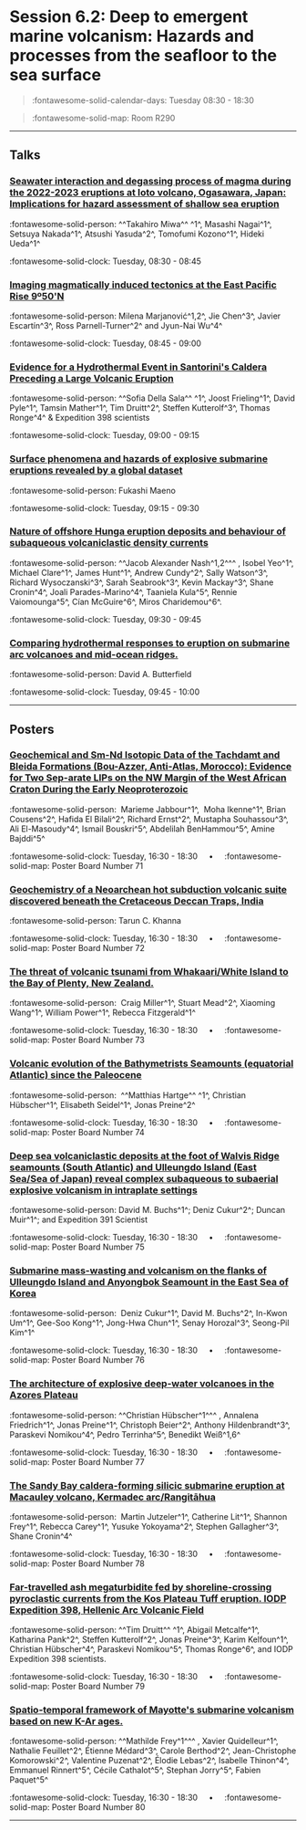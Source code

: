 # Session 6.2: Deep to emergent marine volcanism: Hazards and processes from the seafloor to the sea surface

> :fontawesome-solid-calendar-days: Tuesday 08:30 - 18:30

> :fontawesome-solid-map: Room R290

---

## Talks

### [Seawater interaction and degassing process of magma during the 2022-2023 eruptions at Ioto volcano, Ogasawara, Japan: Implications for hazard assessment of shallow sea eruption](../blog/posts/6-2-1.md)
:fontawesome-solid-person: ^^Takahiro Miwa^^ ^1^, Masashi Nagai^1^, Setsuya Nakada^1^, Atsushi Yasuda^2^, Tomofumi Kozono^1^, Hideki Ueda^1^

:fontawesome-solid-clock: Tuesday, 08:30 - 08:45

### [Imaging magmatically induced tectonics at the East Pacific Rise 9º50'N](../blog/posts/6-2-2.md)
:fontawesome-solid-person: Milena Marjanović^1,2^, Jie Chen^3^, Javier Escartín^3^, Ross Parnell-Turner^2^ and Jyun-Nai Wu^4^

:fontawesome-solid-clock: Tuesday, 08:45 - 09:00

### [Evidence for a Hydrothermal Event in Santorini's Caldera Preceding a Large Volcanic Eruption](../blog/posts/6-2-3.md)
:fontawesome-solid-person: ^^Sofia Della Sala^^ ^1^, Joost Frieling^1^, David Pyle^1^, Tamsin Mather^1^, Tim Druitt^2^, Steffen Kutterolf^3^, Thomas Ronge^4^ & Expedition 398 scientists

:fontawesome-solid-clock: Tuesday, 09:00 - 09:15

### [Surface phenomena and hazards of explosive submarine eruptions revealed by a global dataset](../blog/posts/6-2-4.md)
:fontawesome-solid-person: Fukashi Maeno

:fontawesome-solid-clock: Tuesday, 09:15 - 09:30

### [Nature of offshore Hunga eruption deposits and behaviour of subaqueous volcaniclastic density currents](../blog/posts/6-2-5.md)
:fontawesome-solid-person: ^^Jacob Alexander Nash^1,2^^^ , Isobel Yeo^1^, Michael Clare^1^, James Hunt^1^, Andrew Cundy^2^, Sally Watson^3^, Richard Wysoczanski^3^, Sarah Seabrook^3^, Kevin Mackay^3^, Shane Cronin^4^, Joali Parades-Marino^4^, Taaniela Kula^5^, Rennie Vaiomounga^5^, Cían McGuire^6^, Miros Charidemou^6^. 

:fontawesome-solid-clock: Tuesday, 09:30 - 09:45

### [Comparing hydrothermal responses to eruption on submarine arc volcanoes and mid-ocean ridges.](../blog/posts/6-2-6.md)
:fontawesome-solid-person: David A. Butterfield

:fontawesome-solid-clock: Tuesday, 09:45 - 10:00

---

## Posters

### [Geochemical and Sm-Nd Isotopic Data of the Tachdamt and Bleida Formations (Bou-Azzer, Anti-Atlas, Morocco): Evidence for Two Sep-arate LIPs on the NW Margin of the West African Craton During the Early Neoproterozoic](../blog/posts/6-2-7.md)
:fontawesome-solid-person:  Marieme Jabbour^1^,  Moha Ikenne^1^, Brian Cousens^2^, Hafida El Bilali^2^, Richard Ernst^2^, Mustapha Souhassou^3^, Ali El-Masoudy^4^, Ismail Bouskri^5^, Abdelilah BenHammou^5^, Amine Bajddi^5^

:fontawesome-solid-clock: Tuesday, 16:30 - 18:30  &nbsp; &nbsp; • &nbsp; &nbsp; :fontawesome-solid-map: Poster Board Number 71

### [Geochemistry of a Neoarchean hot subduction volcanic suite discovered beneath the Cretaceous Deccan Traps, India](../blog/posts/6-2-8.md)
:fontawesome-solid-person: Tarun C. Khanna

:fontawesome-solid-clock: Tuesday, 16:30 - 18:30  &nbsp; &nbsp; • &nbsp; &nbsp; :fontawesome-solid-map: Poster Board Number 72

### [The threat of volcanic tsunami from Whakaari/White Island to the Bay of Plenty, New Zealand.](../blog/posts/6-2-9.md)
:fontawesome-solid-person:  Craig Miller^1^, Stuart Mead^2^, Xiaoming Wang^1^, William Power^1^, Rebecca Fitzgerald^1^

:fontawesome-solid-clock: Tuesday, 16:30 - 18:30  &nbsp; &nbsp; • &nbsp; &nbsp; :fontawesome-solid-map: Poster Board Number 73

### [Volcanic evolution of the Bathymetrists Seamounts (equatorial Atlantic) since the Paleocene](../blog/posts/6-2-10.md)
:fontawesome-solid-person:  ^^Matthias Hartge^^ ^1^, Christian Hübscher^1^, Elisabeth Seidel^1^, Jonas Preine^2^ 

:fontawesome-solid-clock: Tuesday, 16:30 - 18:30  &nbsp; &nbsp; • &nbsp; &nbsp; :fontawesome-solid-map: Poster Board Number 74

### [Deep sea volcaniclastic deposits at the foot of Walvis Ridge seamounts (South Atlantic) and Ulleungdo Island (East Sea/Sea of Japan) reveal complex subaqueous to subaerial explosive volcanism in intraplate settings](../blog/posts/6-2-11.md)
:fontawesome-solid-person: David M. Buchs^1^; Deniz Cukur^2^; Duncan Muir^1^; and Expedition 391 Scientist

:fontawesome-solid-clock: Tuesday, 16:30 - 18:30  &nbsp; &nbsp; • &nbsp; &nbsp; :fontawesome-solid-map: Poster Board Number 75

### [Submarine mass-wasting and volcanism on the flanks of Ulleungdo Island and Anyongbok Seamount in the East Sea of Korea](../blog/posts/6-2-12.md)
:fontawesome-solid-person:  Deniz Cukur^1^, David M. Buchs^2^, In-Kwon Um^1^, Gee-Soo Kong^1^, Jong-Hwa Chun^1^, Senay Horozal^3^, Seong-Pil Kim^1^ 

:fontawesome-solid-clock: Tuesday, 16:30 - 18:30  &nbsp; &nbsp; • &nbsp; &nbsp; :fontawesome-solid-map: Poster Board Number 76

### [The architecture of explosive deep-water volcanoes in the Azores Plateau](../blog/posts/6-2-13.md)
:fontawesome-solid-person: ^^Christian Hübscher^1^^^ , Annalena Friedrich^1^, Jonas Preine^1^, Christoph Beier^2^, Anthony Hildenbrandt^3^, Paraskevi Nomikou^4^, Pedro Terrinha^5^, Benedikt Weiß^1,6^

:fontawesome-solid-clock: Tuesday, 16:30 - 18:30  &nbsp; &nbsp; • &nbsp; &nbsp; :fontawesome-solid-map: Poster Board Number 77

### [The Sandy Bay caldera-forming silicic submarine eruption at Macauley volcano, Kermadec arc/Rangitāhua](../blog/posts/6-2-14.md)
:fontawesome-solid-person:  Martin Jutzeler^1^, Catherine Lit^1^, Shannon Frey^1^, Rebecca Carey^1^, Yusuke Yokoyama^2^, Stephen Gallagher^3^, Shane Cronin^4^

:fontawesome-solid-clock: Tuesday, 16:30 - 18:30  &nbsp; &nbsp; • &nbsp; &nbsp; :fontawesome-solid-map: Poster Board Number 78

### [Far-travelled ash megaturbidite fed by shoreline-crossing pyroclastic currents from the Kos Plateau Tuff eruption. IODP Expedition 398, Hellenic Arc Volcanic Field](../blog/posts/6-2-15.md)
:fontawesome-solid-person: ^^Tim Druitt^^ ^1^, Abigail Metcalfe^1^, Katharina Pank^2^, Steffen Kutterolf^2^, Jonas Preine^3^, Karim Kelfoun^1^, Christian Hübscher^4^, Paraskevi Nomikou^5^, Thomas Ronge^6^, and IODP Expedition 398 scientists. 

:fontawesome-solid-clock: Tuesday, 16:30 - 18:30  &nbsp; &nbsp; • &nbsp; &nbsp; :fontawesome-solid-map: Poster Board Number 79

### [Spatio-temporal framework of Mayotte\'s submarine volcanism based on new K-Ar ages.](../blog/posts/6-2-16.md)
:fontawesome-solid-person: ^^Mathilde Frey^1^^^ , Xavier Quidelleur^1^, Nathalie Feuillet^2^, Étienne Médard^3^, Carole Berthod^2^, Jean-Christophe Komorowski^2^, Valentine Puzenat^2^, Élodie Lebas^2^, Isabelle Thinon^4^, Emmanuel Rinnert^5^, Cécile Cathalot^5^, Stephan Jorry^5^, Fabien Paquet^5^

:fontawesome-solid-clock: Tuesday, 16:30 - 18:30  &nbsp; &nbsp; • &nbsp; &nbsp; :fontawesome-solid-map: Poster Board Number 80

---

